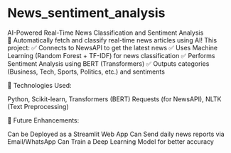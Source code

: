# News_sentiment_analysis
AI-Powered Real-Time News Classification and Sentiment Analysis  
🚀 Automatically fetch and classify real-time news articles using AI! This project:
✅ Connects to NewsAPI to get the latest news
✅ Uses Machine Learning (Random Forest + TF-IDF) for news classification
✅ Performs Sentiment Analysis using BERT (Transformers)
✅ Outputs categories (Business, Tech, Sports, Politics, etc.) and sentiments

🔹 Technologies Used:

Python, Scikit-learn, Transformers (BERT)
Requests (for NewsAPI), NLTK (Text Preprocessing)

📌 Future Enhancements:


 Can be Deployed as a Streamlit Web App
 Can Send daily news reports via Email/WhatsApp
 Can Train a Deep Learning Model for better accuracy
